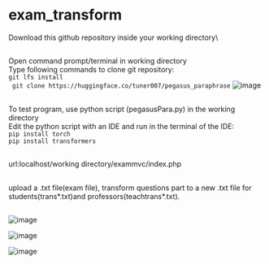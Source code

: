 # exam_transform
Download this github repository inside your working directory\
##
Open command prompt/terminal in working directory\
Type following commands to clone git repository: \
` git lfs install `\
` git clone https://huggingface.co/tuner007/pegasus_paraphrase`
![image](https://user-images.githubusercontent.com/106719596/207449966-d7a3a077-a37b-4b4b-b7d2-7e51fa1bdf3b.png)

##
To test program, use python script (pegasusPara.py) in the working directory \
Edit the python script with an IDE and run in the terminal of the IDE: \
` pip install torch `\
` pip install transformers `

##
url:localhost/working directory/exammvc/index.php
##
upload a .txt file(exam file), transform questions part to a new .txt file for students(trans*.txt)and professors(teachtrans*.txt).
##
![image](https://user-images.githubusercontent.com/106719596/207450914-5fe81adf-be85-4f2d-8b65-e26544a1c6f6.png)

![image](https://user-images.githubusercontent.com/106719596/207451101-39fdf431-bd1b-480f-975b-b690cf00e955.png)

![image](https://user-images.githubusercontent.com/106719596/207451304-219f6120-43e9-42d9-86d6-c4255af89e3b.png)
